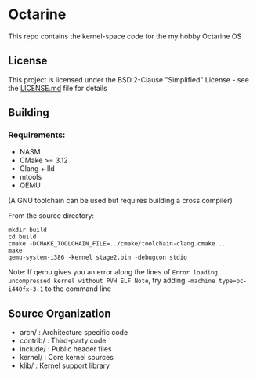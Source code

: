 # Octarine

This repo contains the kernel-space code for the my hobby Octarine OS

## License

This project is licensed under the BSD 2-Clause "Simplified" License  - see the [LICENSE.md](LICENSE.md) file for details

## Building
### Requirements:
- NASM
- CMake >= 3.12
- Clang + lld
- mtools
- QEMU

(A GNU toolchain can be used but requires building a cross compiler)

From the source directory:

    mkdir build
    cd build
    cmake -DCMAKE_TOOLCHAIN_FILE=../cmake/toolchain-clang.cmake ..
    make
    qemu-system-i386 -kernel stage2.bin -debugcon stdio

Note:
If qemu gives you an error along the lines of `Error loading uncompressed kernel without PVH ELF Note`, try adding `-machine type=pc-i440fx-3.1` to the command line

## Source Organization

+ arch/ : Architecture specific code
+ contrib/ : Third-party code
+ include/ : Public header files
+ kernel/ : Core kernel sources
+ klib/ : Kernel support library
